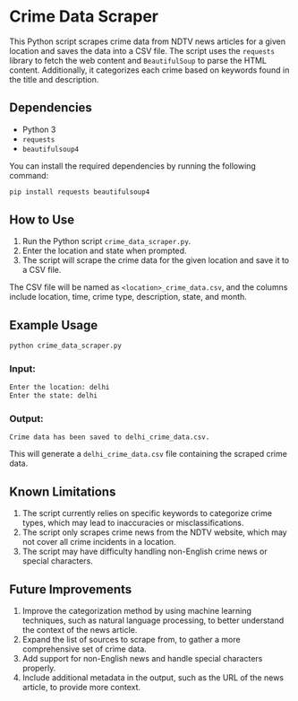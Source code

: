 # Crime Data Scraper

This Python script scrapes crime data from NDTV news articles for a given location and saves the data into a CSV file. The script uses the `requests` library to fetch the web content and `BeautifulSoup` to parse the HTML content. Additionally, it categorizes each crime based on keywords found in the title and description.

## Dependencies

- Python 3
- `requests`
- `beautifulsoup4`

You can install the required dependencies by running the following command:

```bash
pip install requests beautifulsoup4
```

## How to Use 

1. Run the Python script `crime_data_scraper.py`.
2. Enter the location and state when prompted.
3. The script will scrape the crime data for the given location and save it to a CSV file.

The CSV file will be named as `<location>_crime_data.csv`, and the columns include location, time, crime type, description, state, and month.

## Example Usage

```bash
python crime_data_scraper.py
```

### Input:

```bash
Enter the location: delhi
Enter the state: delhi
```

### Output:

```
Crime data has been saved to delhi_crime_data.csv.
```

This will generate a `delhi_crime_data.csv` file containing the scraped crime data.

## Known Limitations

1. The script currently relies on specific keywords to categorize crime types, which may lead to inaccuracies or misclassifications.
2. The script only scrapes crime news from the NDTV website, which may not cover all crime incidents in a location.
3. The script may have difficulty handling non-English crime news or special characters.

## Future Improvements

1. Improve the categorization method by using machine learning techniques, such as natural language processing, to better understand the context of the news article.
2. Expand the list of sources to scrape from, to gather a more comprehensive set of crime data.
3. Add support for non-English news and handle special characters properly.
4. Include additional metadata in the output, such as the URL of the news article, to provide more context.

